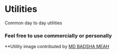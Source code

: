 # Utilities #
Common day to day utilities


### Feel free to use commercially or personally

**Utility image contributed by [MD BADSHA MEAH](https://www.iconfinder.com/visuallanguage)
